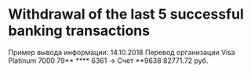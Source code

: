 # Withdrawal of the last 5 successful banking transactions
Пример вывода информации:
14.10.2018 Перевод организации
Visa Platinum 7000 79** **** 6361 -> Счет **9638
82771.72 руб.
